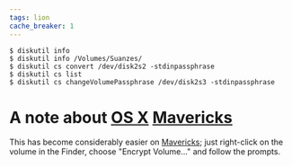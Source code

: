 ```yaml
---
tags: lion
cache_breaker: 1
---
```


```shell
$ diskutil info
$ diskutil info /Volumes/Suanzes/
$ diskutil cs convert /dev/disk2s2 -stdinpassphrase
$ diskutil cs list
$ diskutil cs changeVolumePassphrase /dev/disk2s3 -stdinpassphrase
```

# A note about [OS X](/wiki/OS_X) [Mavericks](/wiki/Mavericks)

This has become considerably easier on [Mavericks](/wiki/Mavericks); just right-click on the volume in the Finder, choose "Encrypt Volume..." and follow the prompts.
